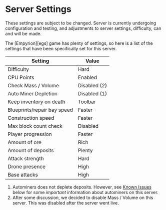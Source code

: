 # Server Settings

These settings are subject to be changed. Server is currently undergoing configuration and testing, and adjustments to server settings, difficulty, can and will be made.

The [Empyrion][egs] game has plenty of settings, so here is a list of the settings that have been specifically set for this server.

| Setting                     | Value        |
| --------------------------- | ------------ |
| Difficulty                  | Hard         |
| CPU Points                  | Enabled      |
| Check Mass / Volume         | Disabled (2) |
| Auto Miner Depletion        | Disabled (1) |
| Keep inventory on death     | Toolbar      |
| Blueprints/repair bay speed | Faster       |
| Construction speed          | Faster       |
| Max block count check       | Disabled     |
| Player progression          | Faster       |
| Amount of ore               | Rich         |
| Amount of deposits          | Plenty       |
| Attack strength             | Hard         |
| Drone presence              | High         |
| Base attacks                | High         |

1. Autominers does not deplete deposits. However, see [Known Issues](known-issues.md) below for some *important* information about autominers on this server.
2. After some discussion, we decided to disable Mass / Volume on this server. This was disabled after the server went live.